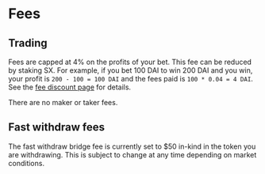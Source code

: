# Fees

## Trading

Fees are capped at 4% on the profits of your bet. This fee can be reduced by staking SX. For example, if you bet 100 DAI to win 200 DAI and you win, your profit is `200 - 100 = 100 DAI` and the fees paid is `100 * 0.04 = 4 DAI`. See the [fee discount page](https://sx.bet/token/discount) for details.

There are no maker or taker fees.

## Fast withdraw fees

The fast withdraw bridge fee is currently set to $50 in-kind in the token you are withdrawing. This is subject to change at any time depending on market conditions.